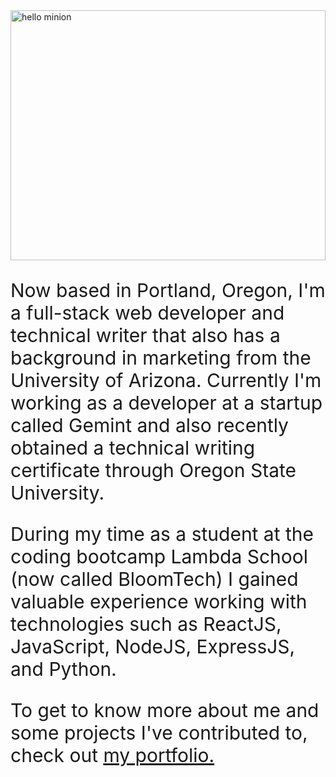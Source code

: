 <!-- ![Hello Minion](https://media.giphy.com/media/fTI9mBoWLef8k/giphy.gif) -->
<img src="https://giphy.com/clips/hamlet-shrek-what-are-you-doing-in-my-swamp-get-out-of-w0Yvfz6DmYrSo7kunK" width="100%" height="400" alt='hello minion'/>

<p style="font-size:30px">Now based in Portland, Oregon, I'm a full-stack web developer and technical writer that also has a background in marketing from the University of Arizona. Currently I'm working as a developer at a startup called Gemint and also recently obtained a technical writing certificate through Oregon State University.</p>

<p style="font-size:30px">During my time as a student at the coding bootcamp Lambda School (now called BloomTech) I gained valuable experience working with technologies such as ReactJS, JavaScript, NodeJS, ExpressJS, and Python.</p>

<p style="font-size:30px">To get to know more about me and some projects I've contributed to, check out <a href='https://reesekunz.com/' alt='my portfolio link'>my portfolio. </a></p>

<!--
**reesekunz/reesekunz** is a ✨ _special_ ✨ repository because its `README.md` (this file) appears on your GitHub profile.

Here are some ideas to get you started:

- 🔭 I’m currently working on ...
- 🌱 I’m currently learning ...
- 👯 I’m looking to collaborate on ...
- 🤔 I’m looking for help with ...
- 💬 Ask me about ...
- 📫 How to reach me: ...
- 😄 Pronouns: ...
- ⚡ Fun fact: ...
-->
